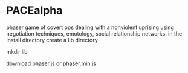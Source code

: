 # PACEalpha
phaser game of covert ops dealing with a nonviolent uprising using negotiation techniques, emotology,
social relationship networks.
in the install directory create a lib directory

mkdir lib 

download phaser.js or phaser.min.js


